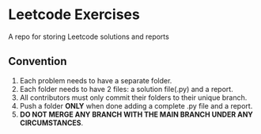 # Leetcode Exercises
A repo for storing Leetcode solutions and reports

## Convention
1. Each problem needs to have a separate folder.
2. Each folder needs to have 2 files: a solution file(.py) and a report.
3. All contributors must only commit their folders to their unique branch.
4. Push a folder **ONLY** when done adding a complete .py file and a report.
5. **DO NOT MERGE ANY BRANCH WITH THE MAIN BRANCH UNDER ANY CIRCUMSTANCES**.
